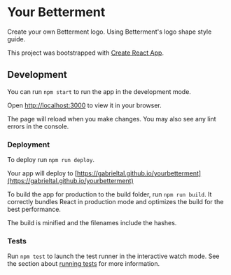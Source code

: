 # Your Betterment

Create your own Betterment logo. Using Betterment's logo shape style guide.

This project was bootstrapped with [Create React App](https://github.com/facebook/create-react-app).

## Development

You can run `npm start` to run the app in the development mode.

Open [http://localhost:3000](http://localhost:3000) to view it in your browser.

The page will reload when you make changes. You may also see any lint errors in the console.

### Deployment

To deploy run `npm run deploy`.

Your app will deploy to [https://gabrieltal.github.io/yourbetterment](https://gabrieltal.github.io/yourbetterment)

To build the app for production to the build folder, run `npm run build`. It correctly bundles React in production mode and optimizes the build for the best performance.

The build is minified and the filenames include the hashes.

### Tests

Run `npm test` to launch the test runner in the interactive watch mode. See the section about [running tests](https://facebook.github.io/create-react-app/docs/running-tests) for more information.
